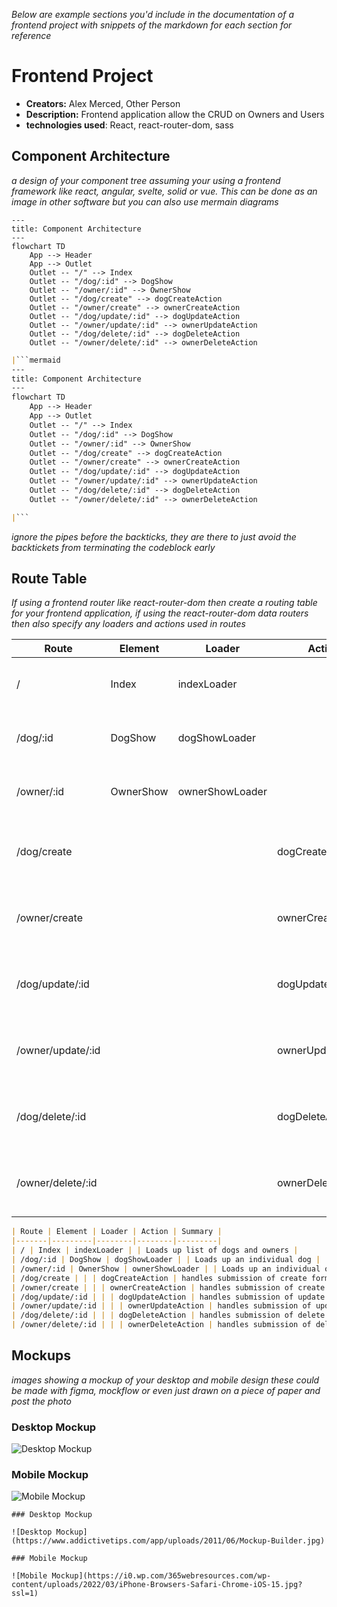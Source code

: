 _Below are example sections you'd include in the documentation of a frontend project with snippets of the markdown for each section for reference_

# Frontend Project

- **Creators:** Alex Merced, Other Person
- **Description:** Frontend application allow the CRUD on Owners and Users
- **technologies used**: React, react-router-dom, sass

## Component Architecture

_a design of your component tree assuming your using a frontend framework like react, angular, svelte, solid or vue. This can be done as an image in other software but you can also use mermain diagrams_

```mermaid
---
title: Component Architecture
---
flowchart TD
    App --> Header
    App --> Outlet
    Outlet -- "/" --> Index
    Outlet -- "/dog/:id" --> DogShow
    Outlet -- "/owner/:id" --> OwnerShow
    Outlet -- "/dog/create" --> dogCreateAction
    Outlet -- "/owner/create" --> ownerCreateAction
    Outlet -- "/dog/update/:id" --> dogUpdateAction
    Outlet -- "/owner/update/:id" --> ownerUpdateAction
    Outlet -- "/dog/delete/:id" --> dogDeleteAction
    Outlet -- "/owner/delete/:id" --> ownerDeleteAction

```

```markdown
|```mermaid
---
title: Component Architecture
---
flowchart TD
    App --> Header
    App --> Outlet
    Outlet -- "/" --> Index
    Outlet -- "/dog/:id" --> DogShow
    Outlet -- "/owner/:id" --> OwnerShow
    Outlet -- "/dog/create" --> dogCreateAction
    Outlet -- "/owner/create" --> ownerCreateAction
    Outlet -- "/dog/update/:id" --> dogUpdateAction
    Outlet -- "/owner/update/:id" --> ownerUpdateAction
    Outlet -- "/dog/delete/:id" --> dogDeleteAction
    Outlet -- "/owner/delete/:id" --> ownerDeleteAction

|```
```
_ignore the pipes before the backticks, they are there to just avoid the backtickets from terminating the codeblock early_

## Route Table

_If using a frontend router like react-router-dom then create a routing table for your frontend application, if using the react-router-dom data routers then also specify any loaders and actions used in routes_

| Route | Element | Loader | Action | Summary |
|-------|---------|--------|--------|---------|
| / | Index | indexLoader | | Loads up list of dogs and owners |
| /dog/:id | DogShow | dogShowLoader | | Loads up an individual dog |
| /owner/:id | OwnerShow | ownerShowLoader | | Loads up an individual owner |
| /dog/create | | | dogCreateAction | handles submission of create form for dogs |
| /owner/create | | | ownerCreateAction | handles submission of create form for owners |
| /dog/update/:id | | | dogUpdateAction | handles submission of update form for dogs |
| /owner/update/:id | | | ownerUpdateAction | handles submission of update form for owners |
| /dog/delete/:id | | | dogDeleteAction | handles submission of delete form for dogs |
| /owner/delete/:id | | | ownerDeleteAction | handles submission of delete form for owners |

```markdown
| Route | Element | Loader | Action | Summary |
|-------|---------|--------|--------|---------|
| / | Index | indexLoader | | Loads up list of dogs and owners |
| /dog/:id | DogShow | dogShowLoader | | Loads up an individual dog |
| /owner/:id | OwnerShow | ownerShowLoader | | Loads up an individual owner |
| /dog/create | | | dogCreateAction | handles submission of create form for dogs |
| /owner/create | | | ownerCreateAction | handles submission of create form for owners |
| /dog/update/:id | | | dogUpdateAction | handles submission of update form for dogs |
| /owner/update/:id | | | ownerUpdateAction | handles submission of update form for owners |
| /dog/delete/:id | | | dogDeleteAction | handles submission of delete form for dogs |
| /owner/delete/:id | | | ownerDeleteAction | handles submission of delete form for owners |
```

## Mockups
_images showing a mockup of your desktop and mobile design these could be made with figma, mockflow or even just drawn on a piece of paper and post the photo_

### Desktop Mockup

![Desktop Mockup](https://www.addictivetips.com/app/uploads/2011/06/Mockup-Builder.jpg)

### Mobile Mockup

![Mobile Mockup](https://i0.wp.com/365webresources.com/wp-content/uploads/2022/03/iPhone-Browsers-Safari-Chrome-iOS-15.jpg?ssl=1)

```
### Desktop Mockup

![Desktop Mockup](https://www.addictivetips.com/app/uploads/2011/06/Mockup-Builder.jpg)

### Mobile Mockup

![Mobile Mockup](https://i0.wp.com/365webresources.com/wp-content/uploads/2022/03/iPhone-Browsers-Safari-Chrome-iOS-15.jpg?ssl=1)
```

